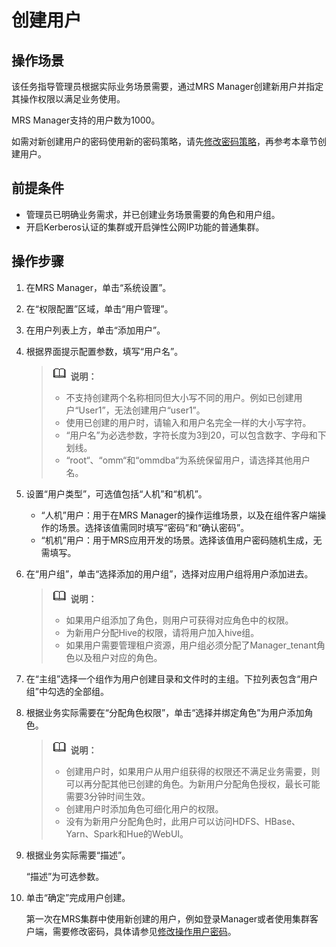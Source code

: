 # 创建用户<a name="ZH-CN_TOPIC_0173178309"></a>

## 操作场景<a name="sb030d3e69e11427495e73be7924ad48b"></a>

该任务指导管理员根据实际业务场景需要，通过MRS Manager创建新用户并指定其操作权限以满足业务使用。

MRS Manager支持的用户数为1000。

如需对新创建用户的密码使用新的密码策略，请先[修改密码策略](修改密码策略.md)，再参考本章节创建用户。

## 前提条件<a name="sed8372f0d71143ce9e659f65d7bb0e28"></a>

-   管理员已明确业务需求，并已创建业务场景需要的角色和用户组。
-   开启Kerberos认证的集群或开启弹性公网IP功能的普通集群。

## 操作步骤<a name="sf709eed70dcc41ae9479e9c38c92a56f"></a>

1.  在MRS Manager，单击“系统设置”。
2.  在“权限配置”区域，单击“用户管理”。
3.  在用户列表上方，单击“添加用户”。
4.  根据界面提示配置参数，填写“用户名”。

    >![](public_sys-resources/icon-note.gif) **说明：**   
    >-   不支持创建两个名称相同但大小写不同的用户。例如已创建用户“User1”，无法创建用户“user1”。  
    >-   使用已创建的用户时，请输入和用户名完全一样的大小写字符。  
    >-   “用户名”为必选参数，字符长度为3到20，可以包含数字、字母和下划线。  
    >-   “root“、“omm“和“ommdba“为系统保留用户，请选择其他用户名。  

5.  设置“用户类型”，可选值包括“人机”和“机机”。
    -   “人机”用户：用于在MRS Manager的操作运维场景，以及在组件客户端操作的场景。选择该值需同时填写“密码”和“确认密码”。
    -   “机机”用户：用于MRS应用开发的场景。选择该值用户密码随机生成，无需填写。

6.  在“用户组”，单击“选择添加的用户组”，选择对应用户组将用户添加进去。

    >![](public_sys-resources/icon-note.gif) **说明：**   
    >-   如果用户组添加了角色，则用户可获得对应角色中的权限。  
    >-   为新用户分配Hive的权限，请将用户加入hive组。  
    >-   如果用户需要管理租户资源，用户组必须分配了Manager\_tenant角色以及租户对应的角色。  

7.  在“主组”选择一个组作为用户创建目录和文件时的主组。下拉列表包含“用户组”中勾选的全部组。
8.  根据业务实际需要在“分配角色权限”，单击“选择并绑定角色”为用户添加角色。

    >![](public_sys-resources/icon-note.gif) **说明：**   
    >-   创建用户时，如果用户从用户组获得的权限还不满足业务需要，则可以再分配其他已创建的角色。为新用户分配角色授权，最长可能需要3分钟时间生效。  
    >-   创建用户时添加角色可细化用户的权限。  
    >-   没有为新用户分配角色时，此用户可以访问HDFS、HBase、Yarn、Spark和Hue的WebUI。  

9.  根据业务实际需要“描述”。

    “描述”为可选参数。

10. 单击“确定”完成用户创建。

    第一次在MRS集群中使用新创建的用户，例如登录Manager或者使用集群客户端，需要修改密码，具体请参见[修改操作用户密码](修改操作用户密码.md)。


